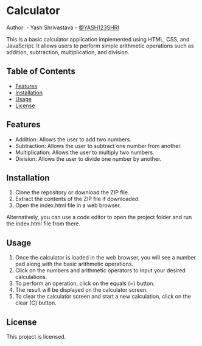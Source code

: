 # Calculator

Author: - Yash Shrivastava - [@YASH123SHRI](https://github.com/YASH123SHRI)

This is a basic calculator application implemented using HTML, CSS, and JavaScript. It allows users to perform simple arithmetic operations such as addition, subtraction, multiplication, and division.

## Table of Contents
- [Features](#features)
- [Installation](#installation)
- [Usage](#usage)
- [License](#license)

## Features

- Addition: Allows the user to add two numbers.
- Subtraction: Allows the user to subtract one number from another.
- Multiplication: Allows the user to multiply two numbers.
- Division: Allows the user to divide one number by another.

## Installation

1. Clone the repository or download the ZIP file.
2. Extract the contents of the ZIP file if downloaded.
3. Open the index.html file in a web browser.

Alternatively, you can use a code editor to open the project folder and run the index.html file from there.

## Usage

1. Once the calculator is loaded in the web browser, you will see a number pad along with the basic arithmetic operations.
2. Click on the numbers and arithmetic operators to input your desired calculations.
3. To perform an operation, click on the equals (=) button.
4. The result will be displayed on the calculator screen.
5. To clear the calculator screen and start a new calculation, click on the clear (C) button.

## License

This project is licensed.
